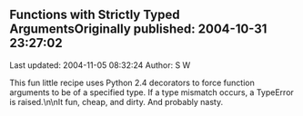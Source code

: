 ## Functions with Strictly Typed ArgumentsOriginally published: 2004-10-31 23:27:02 
Last updated: 2004-11-05 08:32:24 
Author: S W 
 
This fun little recipe uses Python 2.4 decorators to force function arguments to be of a specified type. If a type mismatch occurs, a TypeError is raised.\n\nIt fun, cheap, and dirty. And probably nasty.